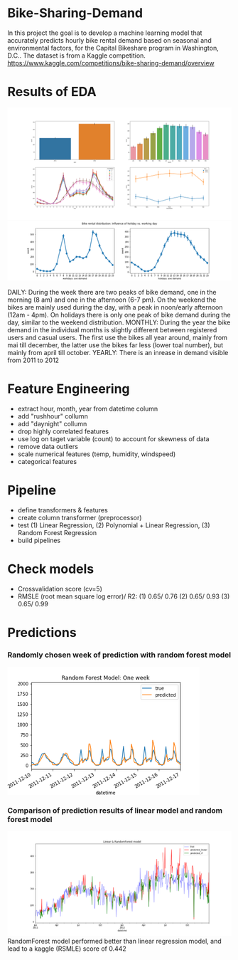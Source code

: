 # Bike-Sharing-Demand
In this project the goal is to develop a machine learning model that accurately predicts hourly bike rental demand based on seasonal and environmental factors, for the Capital Bikeshare program in Washington, D.C.. The dataset is from a Kaggle competition.
https://www.kaggle.com/competitions/bike-sharing-demand/overview

# Results of EDA
![](/Project_3/eda_plots.png)
![](/Project_3/Bike_rental_distribution_holiday_working_day.png)

DAILY: During the week there are two peaks of bike demand, one in the morning (8 am) and one in the afternoon (6-7 pm). On the weekend the bikes are mainly used during the day, with a peak in noon/early afternoon (12am - 4pm). On holidays there is only one peak of bike demand during the day, similar to the weekend distribution. 
MONTHLY: During the year the bike demand in the individual months is slightly different between registered users and casual users. The first use the bikes all year around, mainly from mai till december, the latter use the bikes far less (lower toal number), but mainly from april till october.
YEARLY: There is an inrease in demand visible from 2011 to 2012

# Feature Engineering
- extract hour, month, year from datetime column
- add "rushhour" collumn
- add "daynight" collumn
- drop highly correlated features
- use log on taget variable (count) to account for skewness of data
- remove data outliers 
- scale numerical features (temp, humidity, windspeed)
- categorical features

# Pipeline
- define transformers & features
- create column transformer (preprocessor)
- test (1) Linear Regression, (2) Polynomial + Linear Regression, (3) Random Forest Regression
- build pipelines

# Check models
- Crossvalidation score (cv=5)
- RMSLE (root mean square log error)/ R2:
    (1) 0.65/ 0.76
    (2) 0.65/ 0.93
    (3) 0.65/ 0.99
    
# Predictions
### Randomly chosen week of prediction with random forest model
![](/Project_3/RandomForest_Model_true_pred_oneweek.png)
### Comparison of prediction results of linear model and random forest model
![](/Project_3/Linear_RF_Model_true_predtest.png)
RandomForest model performed better than linear regression model, and lead to a kaggle (RSMLE) score of 0.442
